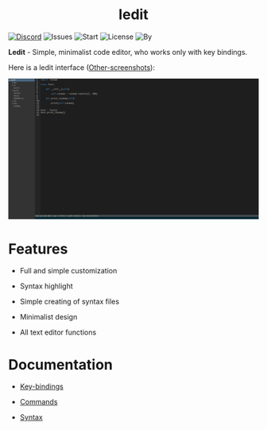 <h1 align="center">ledit</h1>

[![Discord](https://img.shields.io/discord/682240305235624014?color=blue&label=Discord&logo=discord)](https://discord.gg/naGkzRN)
![Issues](https://img.shields.io/github/issues/loliconshik3/ledit)
![Start](https://img.shields.io/github/stars/loliconshik3/ledit)
![License](https://img.shields.io/github/license/loliconshik3/ledit)
![By](https://img.shields.io/badge/by-loliconshik3-informational)

**Ledit** - Simple, minimalist code editor, who works only with key bindings.

Here is a ledit interface ([Other-screenshots](./docs/screenshots.md)):

![Screenshot](./resources/ledit_screen_01.png)

# Features 

* Full and simple customization

* Syntax highlight

* Simple creating of syntax files

* Minimalist design

* All text editor functions

# Documentation

* [Key-bindings](./docs/keybindings.md)

* [Commands](./docs/commands.md)

* [Syntax](./docs/syntax.md)